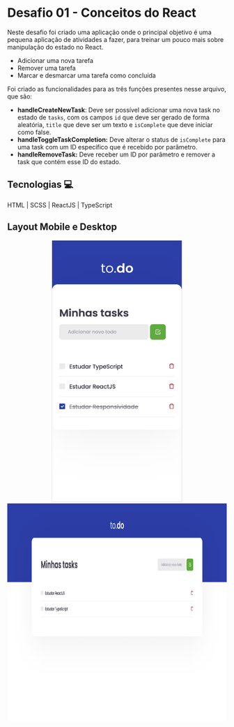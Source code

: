 # Desafio 01 - Conceitos do React 

Neste desafio foi criado uma aplicação onde o principal objetivo é uma pequena aplicação de atividades a fazer, para treinar um pouco mais sobre manipulação do estado no React.

- Adicionar uma nova tarefa
- Remover uma tarefa 
- Marcar e desmarcar uma tarefa como concluída

Foi criado as funcionalidades para as três funções presentes nesse arquivo, que são:

- **handleCreateNewTask**: Deve ser possível adicionar uma nova task no estado de `tasks`, com os campos `id` que deve ser gerado de forma aleatória, `title` que deve ser um texto e `isComplete` que deve iniciar como false.
- **handleToggleTaskCompletion:** Deve alterar o status de `isComplete` para uma task com um ID específico que é recebido por parâmetro.
- **handleRemoveTask:** Deve receber um ID por parâmetro e remover a task que contém esse ID do estado.


## Tecnologias 💻

HTML |
SCSS |
ReactJS |
TypeScript 

## Layout Mobile e Desktop 

<div align="center">
     <img src="./public/mobile.png"  width="300px" height="600px" margin-bottom="10px"> 
     <img src="./public/layout.png"  width="100%" height="500px" margin-bottom="40px"> 
</div>